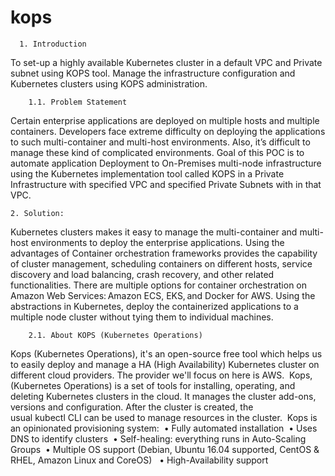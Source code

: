 # kops
      1. Introduction
To set-up a highly available Kubernetes cluster in a default VPC and Private subnet using KOPS tool. Manage the infrastructure configuration and Kubernetes clusters using KOPS administration.

        1.1. Problem Statement 
Certain enterprise applications are deployed on multiple hosts and multiple containers. Developers face extreme difficulty on deploying the applications to such multi-container and multi-host environments. Also, it’s difficult to manage these kind of complicated environments. Goal of this POC is to automate application Deployment to On-Premises multi-node infrastructure using the Kubernetes implementation tool called KOPS in a Private Infrastructure with specified VPC and specified Private Subnets with in that VPC.

    2. Solution: 
Kubernetes clusters makes it easy to manage the multi-container and multi-host environments to deploy the enterprise applications. Using the advantages of Container orchestration frameworks provides the capability of cluster management, scheduling containers on different hosts, service discovery and load balancing, crash recovery, and other related functionalities. There are multiple options for container orchestration on Amazon Web Services: Amazon ECS, EKS, and Docker for AWS. Using the abstractions in Kubernetes, deploy the containerized applications to a multiple node cluster without tying them to individual machines.

        2.1. About KOPS (Kubernetes Operations) 
Kops (Kubernetes Operations), it's an open-source free tool which helps us to easily deploy and manage a HA (High Availability) Kubernetes cluster on different cloud providers. The provider we'll focus on here is AWS. 
Kops, (Kubernetes Operations) is a set of tools for installing, operating, and deleting Kubernetes clusters in the cloud. It manages the cluster add-ons, versions and configuration. After the cluster is created, the usual kubectl CLI can be used to manage resources in the cluster. 
Kops is an opinionated provisioning system: 
    • Fully automated installation 
    • Uses DNS to identify clusters 
    • Self-healing: everything runs in Auto-Scaling Groups 
    • Multiple OS support (Debian, Ubuntu 16.04 supported, CentOS & RHEL, Amazon Linux and CoreOS)  
    • High-Availability support  
